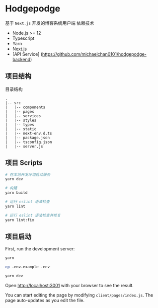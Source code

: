 # Hodgepodge
基于 `Next.js` 开发的博客系统用户端
依赖技术
- Node.js >= 12
- Typescript
- Yarn
- Next.js
- [API Service] (https://github.com/michaelchan0101/hodgepodge-backend)

## 项目结构

目录结构

```
.
|-- src
|   |-- components
|   |-- pages
|   |-- services
|   |-- styles
|   |-- types
|   |-- static
|   |-- next-env.d.ts
|   |-- package.json
|   |-- tsconfig.json
|   |-- server.js
```

## 项目 Scripts

```bash
# 在本地开发环境启动服务
yarn dev

# 构建 
yarn build

# 运行 eslint 语法检查
yarn lint

# 运行 eslint 语法检查并修复
yarn lint:fix
```


## 项目启动

First, run the development server:

```bash
yarn

cp .env.example .env

yarn dev
```

Open [http://localhost:3001](http://localhost:3001) with your browser to see the result.

You can start editing the page by modifying `client/pages/index.js`. The page auto-updates as you edit the file.
